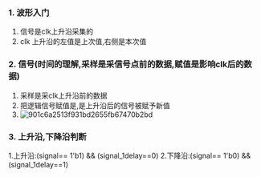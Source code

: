 ### 1. 波形入门
1. 信号是clk上升沿采集的
2. clk 上升沿的左值是上次值,右侧是本次值

### 2. 信号(时间的理解,采样是采信号点前的数据,赋值是影响clk后的数据)
1. 采样是采clk上升沿前的数据
2. 把逻辑信号赋值是,是上升沿后的信号被赋予新值
3. ![901c6a2513f931bd2655fb67470b2bd](https://github.com/bulaqi/IC-DV.github.io/assets/55919713/336b129c-5152-4717-b84a-e2f80e99ff8f)


### 3. 上升沿,下降沿判断
1.上升沿:(signal== 1'b1) && (signal_1delay==0)
2.下降沿:(signal== 1'b0) && (signal_1delay==1)
